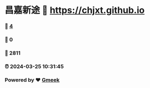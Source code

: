 # 昌嘉新途 :link: https://chjxt.github.io 
### :page_facing_up: [4](https://chjxt.github.io/tag.html) 
### :speech_balloon: 0 
### :hibiscus: 2811 
### :alarm_clock: 2024-03-25 10:31:45 
### Powered by :heart: [Gmeek](https://github.com/Meekdai/Gmeek)
